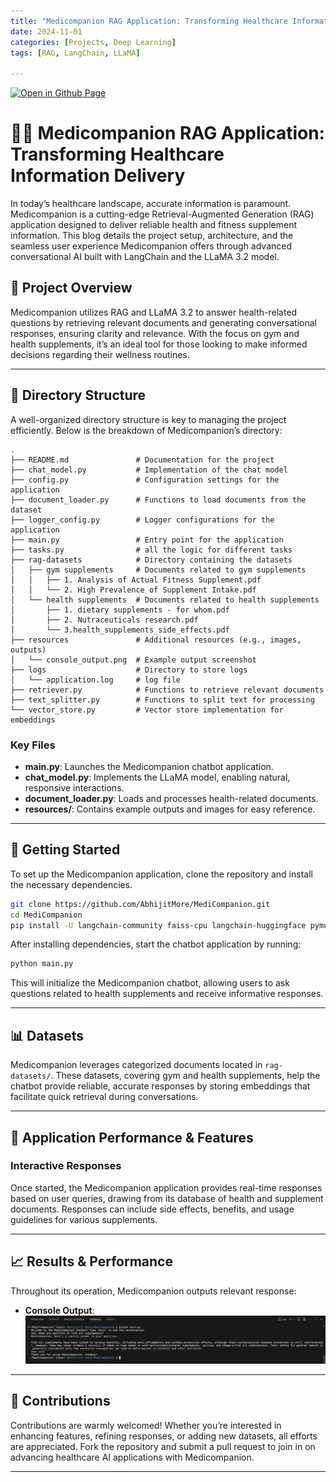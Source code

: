 ```yaml
---
title: "Medicompanion RAG Application: Transforming Healthcare Information Delivery"
date: 2024-11-01
categories: [Projects, Deep Learning]
tags: [RAG, LangChain, LLaMA]

---
```


[![Open in Github Page](https://img.shields.io/badge/Hosted_with-GitHub_Pages-blue?logo=github&logoColor=white)](https://github.com/AbhijitMore/MediCompanion)
<br>

# 🤖💊 Medicompanion RAG Application: Transforming Healthcare Information Delivery

In today’s healthcare landscape, accurate information is paramount. Medicompanion is a cutting-edge Retrieval-Augmented Generation (RAG) application designed to deliver reliable health and fitness supplement information. This blog details the project setup, architecture, and the seamless user experience Medicompanion offers through advanced conversational AI built with LangChain and the LLaMA 3.2 model.

## 🎯 Project Overview

Medicompanion utilizes RAG and LLaMA 3.2 to answer health-related questions by retrieving relevant documents and generating conversational responses, ensuring clarity and relevance. With the focus on gym and health supplements, it’s an ideal tool for those looking to make informed decisions regarding their wellness routines.

---

## 📂 Directory Structure

A well-organized directory structure is key to managing the project efficiently. Below is the breakdown of Medicompanion’s directory:

```
.
├── README.md               # Documentation for the project
├── chat_model.py           # Implementation of the chat model
├── config.py               # Configuration settings for the application
├── document_loader.py      # Functions to load documents from the dataset
├── logger_config.py        # Logger configurations for the application
├── main.py                 # Entry point for the application
├── tasks.py                # all the logic for different tasks
├── rag-datasets            # Directory containing the datasets
│   ├── gym supplements     # Documents related to gym supplements
│   │   ├── 1. Analysis of Actual Fitness Supplement.pdf
│   │   └── 2. High Prevalence of Supplement Intake.pdf
│   └── health supplements  # Documents related to health supplements
│       ├── 1. dietary supplements - for whom.pdf
│       ├── 2. Nutraceuticals research.pdf
│       └── 3.health_supplements_side_effects.pdf
├── resources               # Additional resources (e.g., images, outputs)
│   └── console_output.png  # Example output screenshot
├── logs                    # Directory to store logs
│   └── application.log     # log file
├── retriever.py            # Functions to retrieve relevant documents
├── text_splitter.py        # Functions to split text for processing
└── vector_store.py         # Vector store implementation for embeddings
```

### Key Files

- **main.py**: Launches the Medicompanion chatbot application.
- **chat_model.py**: Implements the LLaMA model, enabling natural, responsive interactions.
- **document_loader.py**: Loads and processes health-related documents.
- **resources/**: Contains example outputs and images for easy reference.

---

## 🔧 Getting Started

To set up the Medicompanion application, clone the repository and install the necessary dependencies.

```bash
git clone https://github.com/AbhijitMore/MediCompanion.git
cd MediCompanion
pip install -U langchain-community faiss-cpu langchain-huggingface pymupdf langchain-ollama python-dotenv
```

After installing dependencies, start the chatbot application by running:

```bash
python main.py
```

This will initialize the Medicompanion chatbot, allowing users to ask questions related to health supplements and receive informative responses.

---

## 📊 Datasets

Medicompanion leverages categorized documents located in `rag-datasets/`. These datasets, covering gym and health supplements, help the chatbot provide reliable, accurate responses by storing embeddings that facilitate quick retrieval during conversations.

---

## 🚀 Application Performance & Features

### Interactive Responses

Once started, the Medicompanion application provides real-time responses based on user queries, drawing from its database of health and supplement documents. Responses can include side effects, benefits, and usage guidelines for various supplements.

---

## 📈 Results & Performance

Throughout its operation, Medicompanion outputs relevant response:

- **Console Output**: 
![user interaction](https://github.com/AbhijitMore/MediCompanion/blob/main/resources/console_output.png)

---

## 🤝 Contributions

Contributions are warmly welcomed! Whether you’re interested in enhancing features, refining responses, or adding new datasets, all efforts are appreciated. Fork the repository and submit a pull request to join in on advancing healthcare AI applications with Medicompanion.

---